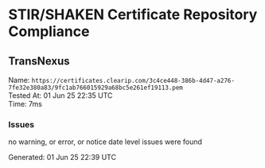 # STIR/SHAKEN Certificate Repository Compliance

## TransNexus

Name: `https://certificates.clearip.com/3c4ce448-386b-4d47-a276-7fe32e380a83/9fc1ab766015929a68bc5e261ef19113.pem`\
Tested At: 01 Jun 25 22:35 UTC\
Time: 7ms

### Issues

no warning, or error, or notice date level issues were found

Generated: 01 Jun 25 22:39 UTC
